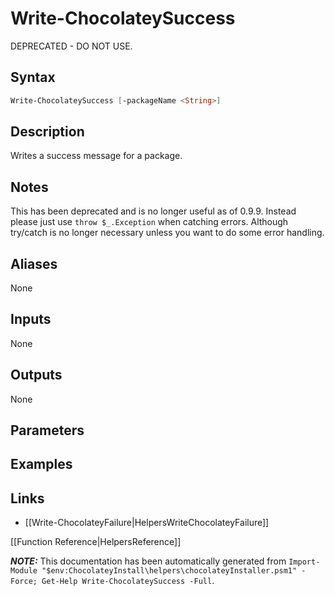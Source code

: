 ﻿# Write-ChocolateySuccess

DEPRECATED - DO NOT USE.

## Syntax

~~~powershell
Write-ChocolateySuccess [-packageName <String>]
~~~

## Description
Writes a success message for a package.

## Notes

This has been deprecated and is no longer useful as of 0.9.9. Instead please just use `throw $_.Exception` when catching errors. Although try/catch is no longer necessary unless you want to do some error handling.

## Aliases

None

## Inputs

None

## Outputs

None

## Parameters
 

## Examples


## Links

 * [[Write-ChocolateyFailure|HelpersWriteChocolateyFailure]]


[[Function Reference|HelpersReference]]

***NOTE:*** This documentation has been automatically generated from `Import-Module "$env:ChocolateyInstall\helpers\chocolateyInstaller.psm1" -Force; Get-Help Write-ChocolateySuccess -Full`.
